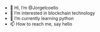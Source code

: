 - 👋 Hi, I’m @Jorgelcoello
- 👀 I’m interested in blockchain technology
- 🌱 I’m currently learning python
- 📫 How to reach me, say hello

<!---
Jorgelcoello/Jorgelcoello is a ✨ special ✨ repository because its `README.md` (this file) appears on your GitHub profile.
You can click the Preview link to take a look at your changes.
--->
